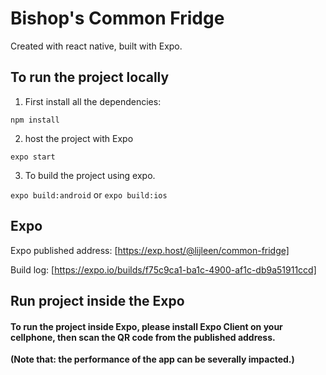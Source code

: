 # Bishop's Common Fridge


Created with react native, built with Expo.



## To run the project locally

1. First install all the dependencies:

`npm install`

2. host the project with Expo

`expo start`

3. To build the project using expo.
   
`expo build:android` or `expo build:ios`


## Expo 

Expo published address:
[https://exp.host/@lijleen/common-fridge]


Build log:
[https://expo.io/builds/f75c9ca1-ba1c-4900-af1c-db9a51911ccd]


## Run project inside the Expo

#### To run the project inside Expo, please install Expo Client on your cellphone, then scan the QR code from the published address.

**(Note that: the performance of the app can be severally impacted.)**
